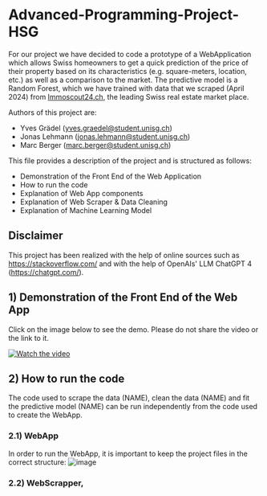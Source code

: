 # Advanced-Programming-Project-HSG
For our project we have decided to code a prototype of a WebApplication which allows Swiss homeowners to get a quick prediction of the price of their property based on its characteristics (e.g. square-meters, location, etc.) as well as a comparison to the market. The predictive model is a Random Forest, which we have trained with data that we scraped (April 2024) from [Immoscout24.ch](https://www.immoscout24.ch/en), the leading Swiss real estate market place.

Authors of this project are: 
- Yves Grädel (yves.graedel@student.unisg.ch)
- Jonas Lehmann (jonas.lehmann@student.unisg.ch)
- Marc Berger (marc.berger@student.unisg.ch)

This file provides a description of the project and is structured as follows: 
- Demonstration of the Front End of the Web Application 
- How to run the code
- Explanation of Web App components
- Explanation of Web Scraper & Data Cleaning
- Explanation of Machine Learning Model

## Disclaimer
This project has been realized with the help of online sources such as https://stackoverflow.com/ and with the help of OpenAIs' LLM ChatGPT 4 (https://chatgpt.com/). 

## 1) Demonstration of the Front End of the Web App
Click on the image below to see the demo. Please do not share the video or the link to it.

[![Watch the video](http://img.youtube.com/vi/k0ZD0h8pN6M/0.jpg)](https://youtu.be/k0ZD0h8pN6M)

## 2) How to run the code

The code used to scrape the data (NAME), clean the data (NAME) and fit the predictive model (NAME) can be run independently from the code used to create the WebApp.

### 2.1) WebApp
In order to run the WebApp, it is important to keep the project files in the correct structure: 
![image](https://github.com/graeyv/Advanced-Programming-Project-HSG/assets/161760200/48aaf3a7-c5ed-4e14-a34b-1790df104efe)




### 2.2) WebScrapper, 


